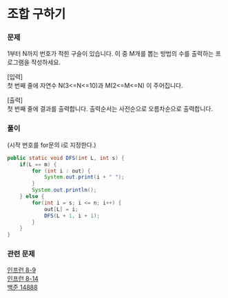 # 조합 구하기
### 문제
1부터 N까지 번호가 적힌 구슬이 있습니다. 이 중 M개를 뽑는 방법의 수를 출력하는 프로그램을 작성하세요.

[입력] <br>
첫 번째 줄에 자연수 N(3<=N<=10)과 M(2<=M<=N) 이 주어집니다. <br>

[출력] <br>
첫 번째 줄에 결과를 출력합니다. 출력순서는 사전순으로 오름차순으로 출력합니다.

### 풀이
(시작 번호를 for문의 i로 지정한다.)
```java
public static void DFS(int L, int s) {
    if(L == m) {
        for (int i : out) {
            System.out.print(i + " ");
        }
        System.out.println();
    } else {
        for(int i = s; i <= n; i++) {
            out[L] = i;
            DFS(L + 1, i + 1);
        }
    }
}
```

### 관련 문제
[인프런 8-9](/dfs/inflearn/Ch8_9.java) <br>
[인프런 8-14](/dfs/inflearn/Ch8_14.java) <br>
[백준 14888](/dfs/baekjoon/Q14888) <br>

